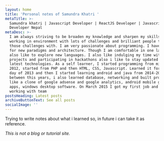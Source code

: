 ```yaml
---
layout: home
title: 'Personal notes of Samundra Khatri '
metaTitle: >-
  Samundra khatri | Javascript Developer | ReactJS Developer | Javascript
  Developer Nepal
metaDesc: >-
  I am always striving to be broaden my knowledge and sharpen my skills. I love
  working in environment with lots of challenges and brilliant people to share
  those challenges with. I am very passionate about programming. I have keen eye
  for new paradigms and architecture. Though I am comfortable in one language, I
  also like to explore new languages. I also like indulging my time with my pet
  projects and participating in hackathons also i like to stay updated with the
  latest technologies. As a self learner, I started programming from mid of
  2012, started from PHP and then HTML, CSS, Javascript. Learned it for a whole
  day of 2013 and then I started learning android and java from 2014-2015.In
  between this years, i also learned database, networking and built projects
  like a clone of google adsense and google analytics, android mobile games and
  apps, windows desktop software. On March 2015 I got my first job and started
  working with team
postsHeading: Latest posts
archiveButtonText: See all posts
socialImage: ''
---
```

Trying to write notes about what i learned so, in future i can take it as reference.

_This is not a blog or tutorial site._
